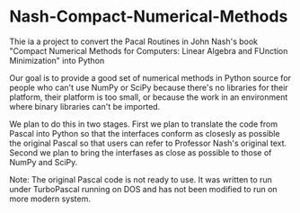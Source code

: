 # Nash-Compact-Numerical-Methods

Thie ia a project to convert the Pacal Routines in John Nash's book "Compact Numerical Methods for Computers: Linear Algebra and FUnction Minimization" into Python

Our goal is to provide a good set of numerical methods in Python source for people who can't use NumPy or SciPy because there's no libraries for their platform, their platform is too small, or because the work in an environment where binary libraries can't be imported.

We plan to do this in two stages.  First we plan to translate the code from Pascal into Python so that the interfaces conform as closesly as possible the original Pascal so that users can refer to Professor Nash's original text.  Second we plan to bring the interfases as close as possible to those of NumPy and SciPy.

Note: The original Pascal code is not ready to use.  It was written to run under TurboPascal running on DOS and has not been modified to run on more modern system.   
